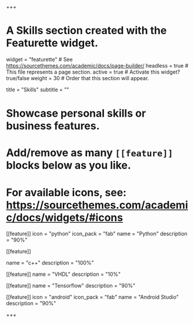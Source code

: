 +++
# A Skills section created with the Featurette widget.
widget = "featurette"  # See https://sourcethemes.com/academic/docs/page-builder/
headless = true  # This file represents a page section.
active = true  # Activate this widget? true/false
weight = 30  # Order that this section will appear.

title = "Skills"
subtitle = ""

# Showcase personal skills or business features.
# 
# Add/remove as many `[[feature]]` blocks below as you like.
# 
# For available icons, see: https://sourcethemes.com/academic/docs/widgets/#icons

[[feature]]
  icon = "python"
  icon_pack = "fab"
  name = "Python"
  description = "90%"
  
[[feature]]
  
  name = "c++"
  description = "100%"  
  
[[feature]]
  name = "VHDL"
  description = "10%"

[[feature]]
  name = "Tensorflow"
  description = "90%"

[[feature]]
  icon = "android"
  icon_pack = "fab"
  name = "Android Studio"
  description = "90%"

+++
